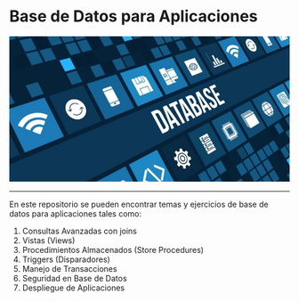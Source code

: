 # Base de Datos para Aplicaciones 

!['Imagen Base de Datos'](./img/imagenbd.jpg)

---

En este repositorio se pueden encontrar temas y ejercicios de base de datos para aplicaciones tales como:

1. Consultas Avanzadas con joins
1. Vistas (Views)
1. Procedimientos Almacenados (Store Procedures)
1. Triggers (Disparadores)
1. Manejo de Transacciones 
1. Seguridad en Base de Datos
1. Despliegue de Aplicaciones 

